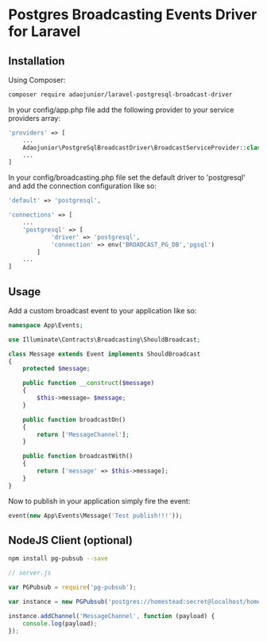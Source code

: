 Postgres Broadcasting Events Driver for Laravel
===============================================

Installation
--------------

Using Composer:

```sh
composer require adaojunior/laravel-postgresql-broadcast-driver
```

In your config/app.php file add the following provider to your service providers array:

```php
'providers' => [
    ...
    Adaojunior\PostgreSqlBroadcastDriver\BroadcastServiceProvider::class,
    ...
]
```

In your config/broadcasting.php file set the default driver to 'postgresql' and add the connection configuration like so:

```php
'default' => 'postgresql',

'connections' => [
    ...
    'postgresql' => [
            'driver' => 'postgresql',
            'connection' => env('BROADCAST_PG_DB','pgsql')
        ]
    ...
]
```

Usage
-------

Add a custom broadcast event to your application like so:

```php
namespace App\Events;

use Illuminate\Contracts\Broadcasting\ShouldBroadcast;

class Message extends Event implements ShouldBroadcast
{
    protected $message;

    public function __construct($message)
    {
        $this->message= $message;
    }

    public function broadcastOn()
    {
        return ['MessageChannel'];
    }

    public function broadcastWith()
    {
        return ['message' => $this->message];
    }
}

```

Now to publish in your application simply fire the event:

```php
event(new App\Events\Message('Test publish!!!'));
```

NodeJS Client (optional)
-------------------------------
``` sh
npm install pg-pubsub --save
```
```js
// server.js

var PGPubsub = require('pg-pubsub');

var instance = new PGPubsub('postgres://homestead:secret@localhost/homestead';

instance.addChannel('MessageChannel', function (payload) {
    console.log(payload);
});

```
